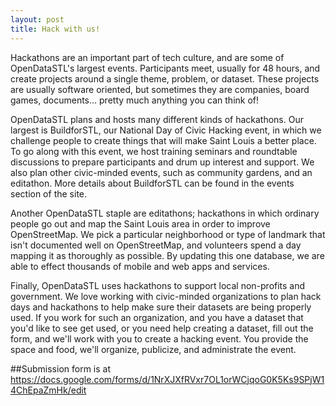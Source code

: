 ```yaml
---
layout: post
title: Hack with us!
---
```

Hackathons are an important part of tech culture, and are some of OpenDataSTL's largest events. Participants meet, usually for 48 hours, and create projects around a single theme, problem, or dataset. These projects are usually software oriented, but sometimes they are companies, board games, documents... pretty much anything you can think of!

OpenDataSTL plans and hosts many different kinds of hackathons. Our largest is BuildforSTL, our National Day of Civic Hacking event, in which we challenge people to create things that will make Saint Louis a better place. To go along with this event, we host training seminars and roundtable discussions to prepare participants and drum up interest and support. We also plan other civic-minded events, such as community gardens, and an editathon. More details about BuildforSTL can be found in the events section of the site.

Another OpenDataSTL staple are editathons; hackathons in which ordinary people go out and map the Saint Louis area in order to improve OpenStreetMap. We pick a particular neighborhood or type of landmark that isn't documented well on OpenStreetMap, and volunteers spend a day mapping it as thoroughly as possible. By updating this one database, we are able to effect thousands of mobile and web apps and services.

Finally, OpenDataSTL uses hackathons to support local non-profits and government. We love working with civic-minded organizations to plan hack days and hackathons to help make sure their datasets are being properly used. If you work for such an organization, and you have a dataset that you'd like to see get used, or you need help creating a dataset, fill out the form, and we'll work with you to create a hacking event. You provide the space and food, we'll organize, publicize, and administrate the event.

##Submission form is at https://docs.google.com/forms/d/1NrXJXfRVxr7OL1orWCjqoG0K5Ks9SPjW14ChEpaZmHk/edit
